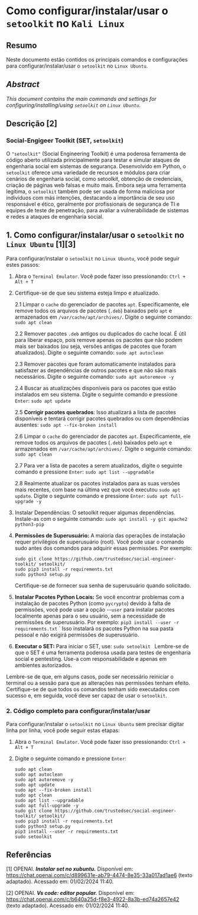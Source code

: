 # Como configurar/instalar/usar o `setoolkit` no `Kali Linux`

## Resumo

Neste documento estão contidos os principais comandos e configurações para configurar/instalar/usar o `setoolkit` no `Linux Ubuntu`.

## _Abstract_

_This document contains the main commands and settings for configuring/installing/using `setoolkit` on `Linux Ubuntu`._

## Descrição [2]

### Social-Engigeer Toolkit (SET, `setoolkit`)

O `"setoolkit"` (Social Engineering Toolkit) é uma poderosa ferramenta de código aberto utilizada principalmente para testar e simular ataques de engenharia social em sistemas de segurança. Desenvolvido em Python, o `setoolkit` oferece uma variedade de recursos e módulos para criar cenários de engenharia social, como setoolkit, obtenção de credenciais, criação de páginas web falsas e muito mais. Embora seja uma ferramenta legítima, o `setoolkit` também pode ser usada de forma maliciosa por indivíduos com más intenções, destacando a importância de seu uso responsável e ético, geralmente por profissionais de segurança de TI e equipes de teste de penetração, para avaliar a vulnerabilidade de sistemas e redes a ataques de engenharia social.

## 1. Como configurar/instalar/usar o `setoolkit` no `Linux Ubuntu` [1][3]

Para configurar/instalar o `setoolkit` no `Linux Ubuntu`, você pode seguir estes passos:

1. Abra o `Terminal Emulator`. Você pode fazer isso pressionando: `Ctrl + Alt + T`

2. Certifique-se de que seu sistema esteja limpo e atualizado.

    2.1 Limpar o `cache` do gerenciador de pacotes `apt`. Especificamente, ele remove todos os arquivos de pacotes (`.deb`) baixados pelo `apt` e armazenados em `/var/cache/apt/archives/`. Digite o seguinte comando: `sudo apt clean` 
    
    2.2 Remover pacotes `.deb` antigos ou duplicados do cache local. É útil para liberar espaço, pois remove apenas os pacotes que não podem mais ser baixados (ou seja, versões antigas de pacotes que foram atualizados). Digite o seguinte comando: `sudo apt autoclean`

    2.3 Remover pacotes que foram automaticamente instalados para satisfazer as dependências de outros pacotes e que não são mais necessários. Digite o seguinte comando: `sudo apt autoremove -y`

    2.4 Buscar as atualizações disponíveis para os pacotes que estão instalados em seu sistema. Digite o seguinte comando e pressione `Enter`: `sudo apt update`

    2.5 **Corrigir pacotes quebrados**: Isso atualizará a lista de pacotes disponíveis e tentará corrigir pacotes quebrados ou com dependências ausentes: `sudo apt --fix-broken install`

    2.6 Limpar o `cache` do gerenciador de pacotes `apt`. Especificamente, ele remove todos os arquivos de pacotes (`.deb`) baixados pelo `apt` e armazenados em `/var/cache/apt/archives/`. Digite o seguinte comando: `sudo apt clean` 
    
    2.7 Para ver a lista de pacotes a serem atualizados, digite o seguinte comando e pressione `Enter`:  `sudo apt list --upgradable`

    2.8 Realmente atualizar os pacotes instalados para as suas versões mais recentes, com base na última vez que você executou `sudo apt update`. Digite o seguinte comando e pressione `Enter`: `sudo apt full-upgrade -y`
    

3. Instalar Dependências: O setoolkit requer algumas dependências. Instale-as com o seguinte comando: `sudo apt install -y git apache2 python3-pip`

4. **Permissões de Superusuário:** A maioria das operações de instalação requer privilégios de superusuário (root). Você pode usar o comando sudo antes dos comandos para adquirir essas permissões. Por exemplo:

    ```
    sudo git clone https://github.com/trustedsec/social-engineer-toolkit/ setoolkit/
    sudo pip3 install -r requirements.txt
    sudo python3 setup.py
    ```

    Certifique-se de fornecer sua senha de superusuário quando solicitado.

5. **Instalar Pacotes Python Locais:** Se você encontrar problemas com a instalação de pacotes Python (como `pycrypto`) devido à falta de permissões, você pode usar a opção --`user` para instalar pacotes localmente apenas para o seu usuário, sem a necessidade de permissões de superusuário. Por exemplo: `pip3 install --user -r requirements.txt`
`
    Isso instalará os pacotes Python na sua pasta pessoal e não exigirá permissões de superusuário.

6. **Executar o SET:** Para iniciar o SET, use: `sudo setoolkit
`
Lembre-se de que o SET é uma ferramenta poderosa usada para testes de engenharia social e pentesting. Use-a com responsabilidade e apenas em ambientes autorizados.

Lembre-se de que, em alguns casos, pode ser necessário reiniciar o terminal ou a sessão para que as alterações nas permissões tenham efeito. Certifique-se de que todos os comandos tenham sido executados com sucesso e, em seguida, você deve ser capaz de usar o `setoolkit`.



### 2. Código completo para configurar/instalar/usar

Para configurar/instalar o `setoolkit` no `Linux Ubuntu` sem precisar digitar linha por linha, você pode seguir estas etapas:

1. Abra o `Terminal Emulator`. Você pode fazer isso pressionando: `Ctrl + Alt + T`

2. Digite o seguinte comando e pressione `Enter`:

    ```
    sudo apt clean                                                            
    sudo apt autoclean
    sudo apt autoremove -y
    sudo apt update
    sudo apt --fix-broken install
    sudo apt clean
    sudo apt list --upgradable
    sudo apt full-upgrade -y
    sudo git clone https://github.com/trustedsec/social-engineer-toolkit/ setoolkit/
    sudo pip3 install -r requirements.txt
    sudo python3 setup.py
    pip3 install --user -r requirements.txt
    sudo setoolkit
    ```


## Referências

[1] OPENAI. ***Instalar set no xubuntu.*** Disponível em: <https://chat.openai.com/c/d899631e-ab79-4474-8e35-33a017ad1ae6> (texto adaptado). Acessado em: 01/02/2024 11:40.

[2] OPENAI. ***Vs code: editor popular.*** Disponível em: <https://chat.openai.com/c/b640a25d-f8e3-4922-8a3b-ed74a2657e42> (texto adaptado). Acessado em: 01/02/2024 11:40.


